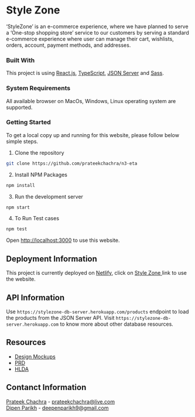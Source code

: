 # Style Zone

‘StyleZone’ is an e-commerce experience, where we have planned to serve a ‘One-stop shopping store’ service to our customers by serving a standard e-commerce experience where user can manage their cart, wishlists, orders, account, payment methods, and addresses.

### Built With

  This project is using <a href="https://reactjs.org">React.js</a>, <a href="https://www.typescriptlang.org">TypeScript</a>, <a href="https://www.npmjs.com/package/json-server#https">JSON Server</a> and <a href="https://sass-lang.com/documentation/syntax">Sass</a>.</li>

### System Requirements

All available browser on MacOs, Windows, Linux operating system are supported.

### Getting Started

To get a local copy up and running for this website, please follow below simple steps.

1. Clone the repository
  ```sh
  git clone https://github.com/prateekchachra/n3-eta
  ```
2. Install NPM Packages
  ```sh
  npm install
  ```
3. Run the development server
  ```sh
  npm start
  ```
4. To Run Test cases
  ```sh
  npm test
  ```
Open <a href="http://localhost:3000">http://localhost:3000</a> to use this website.

## Deployment Information

This project is currently deployed on <a href="https://www.netlify.com">Netlify</a>, click on <a href="https://eta-store.netlify.app"> Style Zone </a> link to use the website.

## API Information

Use ``` https://stylezone-db-server.herokuapp.com/products ``` endpoint to load the products from the JSON Server API. Visit ``` https://stylezone-db-server.herokuapp.com ``` to know more about other database resources.

## Resources
- <a href="https://www.figma.com/file/TA8SOBCACMZdSuQV7F00tL/eCommerce-Clothing-Store?node-id=45%3A14"> Design Mockups </a>
- <a href="https://drive.google.com/file/d/1GiBw5MiUFOHpOKgiZaMhIDFKly-VZ3ex/view?usp=sharing"> PRD </a>
- <a href="https://drive.google.com/file/d/1BuS2LSuB5F5ypr1HoeUOQAG0ljIYrNJy/view?usp=sharing"> HLDA </a>

## Contanct Information
<a href="https://github.com/prateekchachra/n3-eta/edit/main/README.md">Prateek Chachra</a> - prateekchachra@live.com
<br/>
<a href="https://github.com/DParik">Dipen Parikh</a> - deepenparikh9@gmail.com

